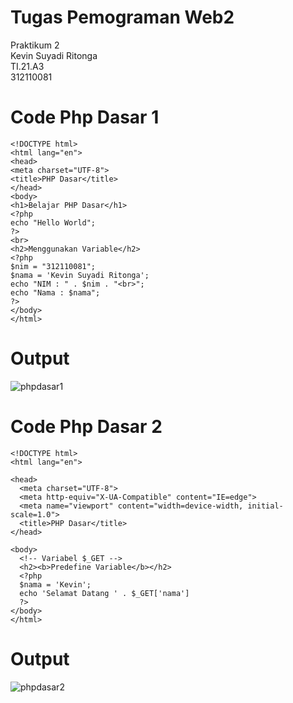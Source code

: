 # Tugas Pemograman Web2
Praktikum 2 <br>
Kevin Suyadi Ritonga<br>
TI.21.A3<br>
312110081<br>

# Code Php Dasar 1
```
<!DOCTYPE html>
<html lang="en">
<head>
<meta charset="UTF-8">
<title>PHP Dasar</title>
</head>
<body>
<h1>Belajar PHP Dasar</h1>
<?php
echo "Hello World";
?>
<br>
<h2>Menggunakan Variable</h2>
<?php
$nim = "312110081";
$nama = 'Kevin Suyadi Ritonga';
echo "NIM : " . $nim . "<br>";
echo "Nama : $nama";
?>
</body>
</html>
```
# Output
![phpdasar1](https://user-images.githubusercontent.com/127708664/226526272-25f8780d-057a-48d2-9a59-4667f958a5ef.png)

# Code Php Dasar 2
```
<!DOCTYPE html>
<html lang="en">

<head>
  <meta charset="UTF-8">
  <meta http-equiv="X-UA-Compatible" content="IE=edge">
  <meta name="viewport" content="width=device-width, initial-scale=1.0">
  <title>PHP Dasar</title>
</head>

<body>
  <!-- Variabel $_GET -->
  <h2><b>Predefine Variable</b></h2>
  <?php
  $nama = 'Kevin';
  echo 'Selamat Datang ' . $_GET['nama']
  ?>
</body>
</html>
```
# Output
![phpdasar2](https://user-images.githubusercontent.com/127708664/226526501-0866b1f3-c28c-40fb-becc-c95702a21b94.png)



